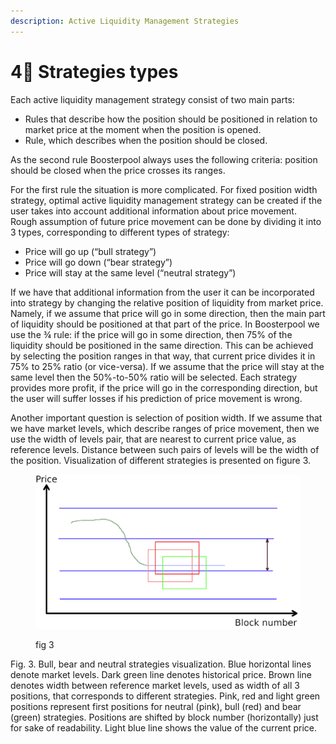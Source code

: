 ```yaml
---
description: Active Liquidity Management Strategies
---
```


# 4⃣ Strategies types

Each active liquidity management strategy consist of two main parts:

* Rules that describe how the position should be positioned in relation to market price at the moment when the position is opened.
* Rule, which describes when the position should be closed.

As the second rule Boosterpool always uses the following criteria: position should be closed when the price crosses its ranges.&#x20;

For the first rule the situation is more complicated. For fixed position width strategy, optimal active liquidity management strategy can be created if the user takes into account additional information about price movement. Rough assumption of future price movement can be done by dividing it into 3 types, corresponding to different types of strategy:

* Price will go up (“bull strategy”)
* Price will go down (“bear strategy”)
* Price will stay at the same level (“neutral strategy”)

If we have that additional information from the user it can be incorporated into strategy by changing the relative position of liquidity from market price. Namely, if we assume that price will go in some direction, then the main part of liquidity should be positioned at that part of the price. In Boosterpool we use the ¾ rule: if the price will go in some direction, then 75% of the liquidity should be positioned in the same direction. This can be achieved by selecting the position ranges in that way, that current price divides it in 75% to 25% ratio (or vice-versa). If we assume that the price will stay at the same level then the 50%-to-50% ratio will be selected. Each strategy provides more profit, if the price will go in the corresponding direction, but the user will suffer losses if his prediction of price movement is wrong.

Another important question is selection of position width. If we assume that we have market levels, which describe ranges of price movement, then we use the width of levels pair, that are nearest to current price value, as reference levels. Distance between such pairs of levels will be the width of the position. Visualization of different strategies is presented on figure 3.

<figure><img src="../../.gitbook/assets/image (41).png" alt=""><figcaption><p>fig 3</p></figcaption></figure>

Fig. 3. Bull, bear and neutral strategies visualization. Blue horizontal lines denote market levels. Dark green line denotes historical price. Brown line denotes width between reference market levels, used as width of all 3 positions, that corresponds to different strategies. Pink, red and light green positions represent first positions for neutral (pink), bull (red) and bear (green) strategies. Positions are shifted by block number (horizontally) just for sake of readability. Light blue line shows the value of the current price.
